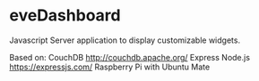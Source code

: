 # eveDashboard
Javascript Server application to display customizable widgets.

Based on:
CouchDB                 http://couchdb.apache.org/
Express Node.js         https://expressjs.com/
Raspberry Pi with Ubuntu Mate

